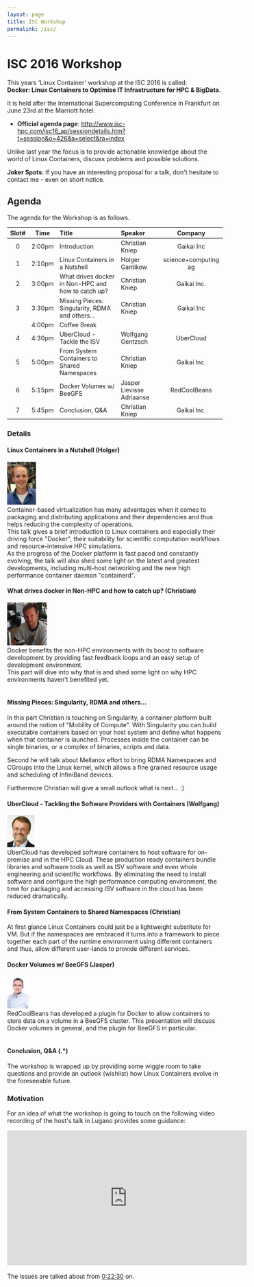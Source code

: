```yaml
---
layout: page
title: ISC Workshop
permalink: /isc/
---
```


# ISC 2016 Workshop

This years 'Linux Container' workshop at the ISC 2016 is called: <br>
 **Docker: Linux Containers to Optimise IT Infrastructure for HPC & BigData**.
 
It is held after the International Supercomputing Conference in Frankfurt on June 23rd at the Marriott hotel.

- **Official agenda page**: http://www.isc-hpc.com/isc16_ap/sessiondetails.htm?t=session&o=426&a=select&ra=index

Unlike last year the focus is to provide actionable knowledge about the world of Linux Containers, discuss problems and possible solutions.

**Joker Spots**: If you have an interesting proposal for a talk, don't hesitate to contact me - even on short notice.

## Agenda

The agenda for the Workshop is as follows. 

| Slot# |  Time |  Title                                  | Speaker             |  Company |
|:-------:|:-------:|:---------------------------------- |:--------------------- |:--------------:|
| 0 | 2:00pm | Introduction                          | Christian Kniep | Gaikai Inc  |
| 1 | 2:10pm | Linux Containers in a Nutshell | Holger Gantikow | science+computing ag |
| 2 | 3:00pm | What drives docker in Non-HPC and how to catch up? | Christian Kniep | Gaikai Inc. |
| 3 | 3:30pm | Missing Pieces: Singularity, RDMA and others... | Christian Kniep | Gaikai Inc |
|    | 4:00pm | Coffee Break | | |
| 4 | 4:30pm | UberCloud - Tackle the ISV | Wolfgang Gentzsch | UberCloud |
| 5 | 5:00pm | From System Containers to Shared Namespaces | Christian Kniep | Gaikai Inc. |
| 6 | 5:15pm | Docker Volumes w/ BeeGFS | Jasper Lievisse Adriaanse | RedCoolBeans |
| 7 | 5:45pm | Conclusion, Q&A | Christian Kniep | Gaikai Inc. |

### Details

#### Linux Containers in a Nutshell (Holger)
<div id="portrait">
    <img height="100" src="/pics/isc/holger.jpg">
</div>
Container-based virtualization has many advantages when it comes to packaging and distributing applications and their dependencies and thus helps reducing the complexity of operations.<br>
This talk gives a brief introduction to Linux containers and especially their driving force "Docker", their suitability for scientific computation workflows and resource-intensive HPC simulations.<br>
As the progress of the Docker platform is fast paced and constantly evolving, the talk will also shed some light on the latest and greatest developments, including multi-host networking and the new high performance container daemon "containerd".


#### What drives docker in Non-HPC and how to catch up? (Christian)
<div id="portrait">
    <img height="100" src="/pics/Christian.png">
</div>
Docker benefits the non-HPC environments with its boost to software development by providing fast feedback loops and an easy setup of development environment.<br>
This part will dive into why that is and shed some light on why HPC environments haven't benefited yet.
 <br>
 <br>
 
#### Missing Pieces: Singularity, RDMA and others...

In this part Christian is touching on Singularity, a container platform built around the notion of "Mobility of Compute". With Singularity you can build executable containers based on your host system and define what happens when that container is launched. Processes inside the container can be single binaries, or a complex of binaries, scripts and data.

Second he will talk about Mellanox effort to bring RDMA Namespaces and CGroups into the Linux kernel, which allows a fine grained resource usage and scheduling of InfiniBand devices.

Furthermore Christian will give a small outlook what is next... :)

#### UberCloud - Tackling the Software Providers with Containers (Wolfgang)
<div id="portrait">
    <img height="75" src="/pics/isc/wolfgang.jpg">
</div>
UberCloud has developed software containers to host software for on-premise and in the HPC Cloud. These production ready containers bundle libraries and software tools as well as ISV software and even whole engineering and scientific workflows. By eliminating the need to install software and configure the high performance computing environment, the time for packaging and accessing ISV software in the cloud has been reduced dramatically.

#### From System Containers to Shared Namespaces (Christian)

At first glance Linux Containers could just be a lightweight substitute for VM. But if the namespaces are embraced it turns into a framework to piece together each part of the runtime environment using different containers and thus, allow different user-lands to provide different services.

#### Docker Volumes w/ BeeGFS (Jasper)
<div id="portrait">
    <img height="75" src="/pics/isc/jasper.jpeg">
</div>
RedCoolBeans has developed a plugin for Docker to allow containers to store data on a volume in a BeeGFS cluster. This presentation will discuss Docker volumes in general, and the plugin for BeeGFS in particular.
 <br>
 <br>


#### Conclusion, Q&A	 (.*)

The workshop is wrapped up by providing some wiggle room to take questions and provide an outlook (wishlist) how Linux Containers evolve in the foreseeable future.

### Motivation

For an idea of what the workshop is going to touch on the following video recording of the host's talk in Lugano provides some guidance:

<iframe width="560" height="315" src="https://www.youtube.com/embed/3gTJj-HuZuo?list=PLfE3_wJGw9KS3PBvqEcDdpiODeDjAs5v8" frameborder="0" allowfullscreen></iframe>

The issues are talked about from [0:22:30](https://youtu.be/3gTJj-HuZuo?list=PLfE3_wJGw9KS3PBvqEcDdpiODeDjAs5v8&t=1350) on.